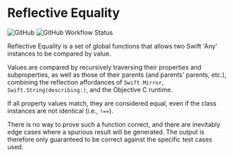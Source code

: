 # Reflective Equality

![GitHub](https://img.shields.io/github/license/drseg/reflective-equality) ![GitHub Workflow Status](https://img.shields.io/github/actions/workflow/status/drseg/reflective-equality/swift.yml?label=all%20tests)

Reflective Equality is a set of global functions that allows two Swift 'Any' instances to be compared by value. 

Values are compared by recursively traversing their properties and subproperties, as well as those of their parents (and parents' parents, etc.), combining the reflection affordances of `Swift.Mirror`, `Swift.String(describing:)`, and the Objective C runtime.

If all property values match, they are considered equal, even if the class instances are not identical (i.e., `!==`).

There is no way to prove such a function correct, and there are inevitably edge cases where a spurious result will be generated. The output is therefore only guaranteed to be correct against the specific test cases used.
